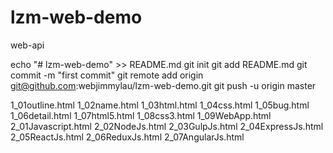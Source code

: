 # lzm-web-demo
web-api

echo "# lzm-web-demo" >> README.md
git init
git add README.md
git commit -m "first commit"
git remote add origin git@github.com:webjimmylau/lzm-web-demo.git
git push -u origin master

1_01outline.html
1_02name.html
1_03html.html
1_04css.html
1_05bug.html
1_06detail.html
1_07html5.html
1_08css3.html
1_09WebApp.html
2_01Javascript.html
2_02NodeJs.html
2_03GulpJs.html
2_04ExpressJs.html
2_05ReactJs.html
2_06ReduxJs.html
2_07AngularJs.html
